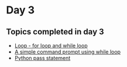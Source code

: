 # Day 3

## Topics completed in day 3
- [Loop - for loop and while loop](https://github.com/imbelal/100DaysOfPython/blob/master/Day%203/Loop.py)
- [A simple command prompt using while loop](https://github.com/imbelal/100DaysOfPython/blob/master/Day%203/SimpleCommandPrompt.py)
- [Python pass statement](https://github.com/imbelal/100DaysOfPython/blob/master/Day%203/Pass.py)
